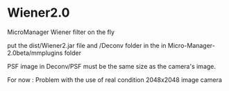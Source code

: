 # Wiener2.0
MicroManager Wiener filter on the fly

put the dist/Wiener2.jar file and /Deconv folder in the in Micro-Manager-2.0beta/mmplugins folder

PSF image in Deconv/PSF must be the same size as the camera's image.

For now : Problem with the use of real condition 2048x2048 image camera
